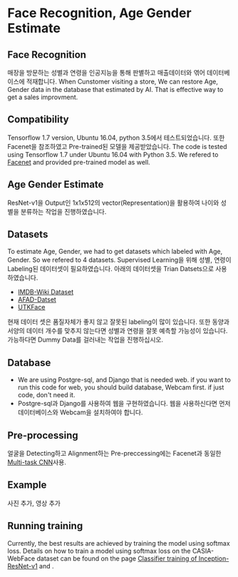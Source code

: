 #  Face Recognition, Age Gender Estimate 

## Face Recognition

매장을 방문하는 성별과 연령을 인공지능을 통해 판별하고 매출데이터와 엮어 데이터베이스에 적재합니다.
When Cunstomer visiting a store, We can restore Age, Gender data in the database that estimated by AI. That is effective way to get a sales improvment.

## Compatibility
Tensorflow 1.7 version, Ubuntu 16.04, python 3.5에서 테스트되었습니다. 또한 Facenet을 참조하였고 Pre-trained된 모델을 제공받았습니다.
The code is tested using Tensorflow 1.7 under Ubuntu 16.04 with Python 3.5. We refered to [Facenet](https://github.com/davidsandberg/facenet) and provided pre-trained model as well.

## Age Gender Estimate
ResNet-v1을 Output인 1x1x512의 vector(Representation)을 활용하여 나이와 성별을 분류하는 작업을 진행하였습니다.

## Datasets
To estimate Age, Gender, we had to get datasets which labeled with Age, Gender. So we refered to 4 datasets.
Supervised Learning을 위해 성별, 연령이 Labeling된 데이터셋이 필요하였습니다. 아래의 데이터셋을 Trian Datsets으로 사용하였습니다.

- [IMDB-Wiki Dataset](https://data.vision.ee.ethz.ch/cvl/rrothe/imdb-wiki/)
- [AFAD-Datset](https://afad-dataset.github.io/)
- [UTKFace](https://susanqq.github.io/UTKFace/)

현재 데이터 셋은 품질자체가 좋지 않고 잘못된 labeling이 많이 있습니다. 또한 동양과 서양의 데이터 개수를 맞추지 않는다면 성별과 연령을 잘못 예측할 가능성이 있습니다. 가능하다면 Dummy Data를 걸러내는 작업을 진행하십시오.

## Database
- We are using Postgre-sql, and Django that is needed web. if you want to run this code for web, you should build database, Webcam first. if just code, don't need it. 
- Postgre-sql과 Django를 사용하여 웹을 구현하였습니다. 웹을 사용하신다면 먼저 데이터베이스와 Webcam을 설치하여야 합니다. 


## Pre-processing
얼굴을 Detecting하고 Alignment하는 Pre-preccessing에는 Facenet과 동일한 [Multi-task CNN](https://kpzhang93.github.io/MTCNN_face_detection_alignment/index.html)사용. 


## Example
사진 추가, 영상 추가

## Running training
Currently, the best results are achieved by training the model using softmax loss. Details on how to train a model using softmax loss on the CASIA-WebFace dataset can be found on the page [Classifier training of Inception-ResNet-v1](https://github.com/davidsandberg/facenet/wiki/Classifier-training-of-inception-resnet-v1) and .

